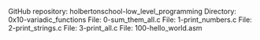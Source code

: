 GitHub repository: holbertonschool-low_level_programming
Directory: 0x10-variadic_functions
File: 0-sum_them_all.c
File: 1-print_numbers.c
File: 2-print_strings.c
File: 3-print_all.c
File: 100-hello_world.asm
